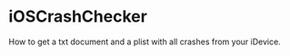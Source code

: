 iOSCrashChecker
===============

How to get a txt document and a plist with all crashes from your iDevice.
